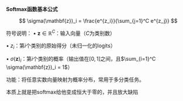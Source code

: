 **Softmax函数基本公式**

$$
\sigma(\mathbf{z})_i = \frac{e^{z_i}}{\sum_{j=1}^C e^{z_j}}
$$

符号说明：
• $\mathbf{z} \in \mathbb{R}^C$：输入向量（$C$为类别数）

• $z_i$：第$i$个类别的原始得分（未归一化的logits）

• $\sigma(\mathbf{z})_i$：第$i$个类别的概率（输出值在$[0,1]$之间，且$\sum_{i=1}^C \sigma(\mathbf{z})_i = 1$）


功能：将任意实数向量映射为概率分布，常用于多分类任务。

本质上就是把softmax给他变成恒大于零的，并且放大缺陷